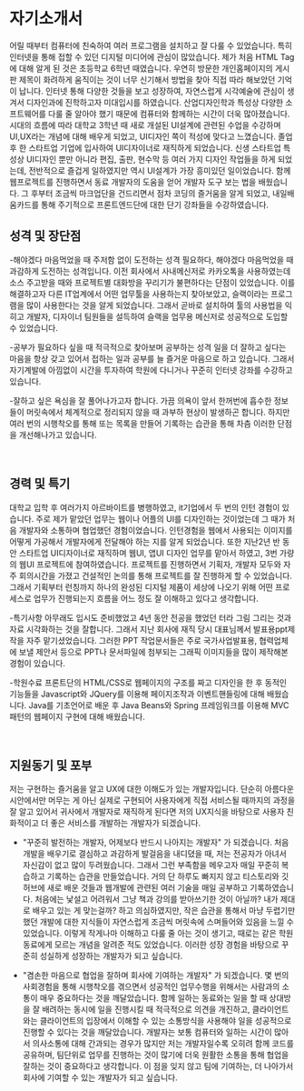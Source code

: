 # 자기소개서

어릴 때부터 컴퓨터에 친숙하여 여러 프로그램을 설치하고 잘 다룰 수 있었습니다. 특히 인터넷을 통해 접할 수 있던 디지털 미디어에 관심이 많았습니다. 제가 처음 HTML Tag에 대해 알게 된 것은 초등학교 6학년 때였습니다. 우연히 방문한 개인홈페이지의 게시판 제목이 화려하게 움직이는 것이 너무 신기해서 방법을 찾아 직접 따라 해보았던 기억이 납니다. 인터넷 통해 다양한 것들을 보고 성장하여, 자연스럽게 시각예술에 관심이 생겨서 디자인과에 진학하고자 미대입시를 하였습니다.
산업디자인학과 특성상 다양한 소프트웨어를 다룰 줄 알아야 했기 때문에 컴퓨터와 함께하는 시간이 더욱 많아졌습니다. 시대의 흐름에 따라 대학교 3학년 때 새로 개설된 UI설계에 관련된 수업을 수강하며 UI,UX라는 개념에 대해 배우게 되었고, UI디자인 쪽이 적성에 맞다고 느꼈습니다.
졸업 후 한 스타트업 기업에 입사하여 UI디자이너로 재직하게 되었습니다. 신생 스타트업 특성상 UI디자인 뿐만 아니라 편집, 출판, 현수막 등 여러 가지 디자인 작업들을 하게 되었는데, 전반적으로 즐겁게 일하였지만 역시 UI설계가 가장 흥미있던 일이었습니다. 함께 웹프로젝트를 진행하면서 동료 개발자의 도움을 얻어 개발자 도구 보는 법을 배웠습니다. 그 후부터 조금씩 마크업단을 건드리면서 점차 코딩의 즐거움을 알게 되었고, 내일배움카드를 통해 주기적으로 프론트엔드단에 대한 단기 강좌들을 수강하였습니다.


## 성격 및 장단점

-해야겠다 마음먹었을 때 주저함 없이 도전하는 성격
필요하다, 해야겠다 마음먹었을 때 과감하게 도전하는 성격입니다. 이전 회사에서 사내메신저로 카카오톡을 사용하였는데 소스 주고받을 때와 프로젝트별 대화방을 꾸리기가 불편하다는 단점이 있었습니다. 이를 해결하고자 다른 IT업계에서 어떤 업무툴을 사용하는지 찾아보았고, 슬랙이라는 프로그램을 많이 사용한다는 것을 알게 되었습니다. 그래서 곧바로 설치하여 툴의 사용법을 익히고 개발자, 디자이너 팀원들을 설득하여 슬랙을 업무용 메신저로 성공적으로 도입할 수 있었습니다.

-공부가 필요하다 싶을 때 적극적으로 찾아보며 공부하는 성격
일을 더 잘하고 싶다는 마음을 항상 갖고 있어서 접하는 일과 공부를 늘 즐거운 마음으로 하고 있습니다. 그래서 자기계발에 아낌없이 시간을 투자하여 학원에 다니거나 꾸준히 인터넷 강좌를 수강하고 있습니다.

-잘하고 싶은 욕심을 잘 풀어나가고자 합니다.
가끔 의욕이 앞서 한꺼번에 흡수한 정보들이 머릿속에서 체계적으로 정리되지 않을 때 과부하 현상이 발생하곤 합니다. 하지만 여러 번의 시행착오를 통해 또는 목록을 만들어 기록하는 습관을 통해 차츰 이러한 단점을 개선해나가고 있습니다.

<br>

## 경력 및 특기

대학교 입학 후 여러가지 아르바이트를 병행하였고, it기업에서 두 번의 인턴 경험이 있습니다. 주로 제가 맡았던 업무는 웹이나 어플의 UI를 디자인하는 것이었는데 그 때가 처음 개발자와 소통하며 협업했던 경험이었습니다. 인턴경험을 웹에서 사용되는 이미지를 어떻게 가공해서 개발자에게 전달해야 하는 지를 알게 되었습니다.  또한 지난2년 반 동안 스타트업 UI디자이너로 재직하며 웹UI, 앱UI 디자인 업무를 맡아서 하였고, 3번 가량의 웹UI 프로젝트에 참여하였습니다. 프로젝트를 진행하면서 기획자, 개발자 모두와 자주 회의시간을 가졌고 건설적인 논의를 통해 프로젝트를 잘 진행하게 할 수 있었습니다. 그래서 기획부터 런칭까지 하나의 완성된 디지털 제품이 세상에 나오기 위해 어떤 프로세스로 업무가 진행되는지 흐름을 어느 정도 잘 이해하고 있다고 생각합니다.

-특기사항
아무래도 입시도 준비했었고 4년 동안 전공을 했었던 터라 그림 그리는 것과 자료 시각화하는 것을 잘합니다. 그래서 지난 회사에 재직 당시 대표님께서 발표용ppt제작을 자주 맡기셨었습니다. 그러한 PPT 작업문서들은 주로 국가사업발표용, 협력업체에 보낼 제안서 등으로 PPT나 문서파일에 첨부되는 그래픽 이미지들을 많이 제작해본 경험이 있습니다. 

-학원수료
프론트단의 HTML/CSS로 웹페이지의 구조를 짜고 디자인을 한 후 동적인 기능들을 Javascript와 JQuery를 이용해 페이지조작과 이벤트핸들링에 대해 배웠습니다. Java를 기초언어로 배운 후 Java Beans와 Spring 프레임워크를 이용해 MVC 패턴의 웹페이지 구현에 대해 배웠습니다. 

<br>

## 지원동기 및 포부

저는 구현하는 즐거움을 알고 UX에 대한 이해도가 있는 개발자입니다. 단순히 아름다운 시안에서만 머무는 게 아닌 실제로 구현되어 사용자에게 직접 서비스될 때까지의 과정을 잘 알고 있어서 귀사에서 개발자로 재직하게 된다면 저의 UX지식을 바탕으로 사용자 친화적이고 더 좋은 서비스를 개발하는 개발자가 되겠습니다.

- "꾸준히 발전하는 개발자, 어제보다 반드시 나아지는 개발자" 가 되겠습니다.
처음 개발을 배우기로 결심하고 과감하게 발걸음을 내디뎠을 때, 저는 전공자가 아녀서 자신감이 없고 많이 두려웠습니다. 그래서 그런 부족함을 메우고자 매일 꾸준히 복습하고 기록하는 습관을 만들었습니다. 거의 단 하루도 빠지지 않고 티스토리와 깃허브에 새로 배운 것들과 웹개발에 관련된 여러 기술을 매일 공부하고 기록하였습니다. 
처음에는 낯설고 어려워서 그냥 책과 강의를 받아쓰기한 것이 아닐까? 내가 제대로 배우고 있는 게 맞는걸까? 하고 의심하였지만, 작은 습관을 통해서 마냥 두렵기만 했던 개발에 대한 지식들이 자연스럽게 조금씩 머릿속에 스며들어와 있음을 느낄 수 있었습니다. 이렇게 작게나마 이해하고 다룰 줄 아는 것이 생기고, 때로는 같은 학원 동료에게 모르는 개념을 알려준 적도 있었습니다. 이러한 성장 경험을 바탕으로 꾸준히 성실하게 성장하는 개발자가 되고 싶습니다. 

- "겸손한 마음으로 협업을 잘하며 회사에 기여하는 개발자" 가 되겠습니다.
몇 번의 사회경험을 통해 시행착오를 겪으면서 성공적인 업무수행을 위해서는 사람과의 소통이 매우 중요하다는 것을 깨달았습니다. 함께 일하는 동료와는 일을 할 때 상대방을 잘 배려하는 동시에 일을 진행시킬 때 적극적으로 의견을 개진하고, 클라이언트와는 클라이언트의 입장에서 이해할 수 있는 소통방식을 사용해야 일을 성공적으로 진행할 수 있다는 것을 깨달았습니다. 개발자는 보통 컴퓨터와 일하는 시간이 많아서 의사소통에 대해 간과되는 경우가 많지만 저는 개발자일수록 오히려 함께 코드를 공유하며, 팀단위로 업무를 진행하는 것이 많기에 더욱 원활한 소통을 통해 협업을 잘하는 것이 중요하다고 생각합니다. 이 점을 잊지 않고 팀에 기여하는, 더 나아가서 회사에 기여할 수 있는 개발자가 되고 싶습니다.

